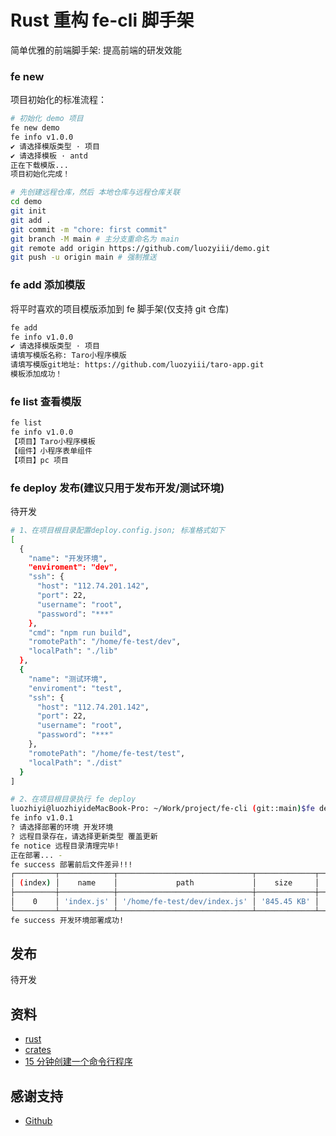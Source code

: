 # Rust 重构 fe-cli 脚手架
简单优雅的前端脚手架: 提高前端的研发效能

### fe new <project-name>

项目初始化的标准流程：

```bash
# 初始化 demo 项目
fe new demo
fe info v1.0.0
✔ 请选择模版类型 · 项目
✔ 请选择模板 · antd
正在下载模版...
项目初始化完成！

# 先创建远程仓库，然后 本地仓库与远程仓库关联
cd demo
git init
git add .
git commit -m "chore: first commit"
git branch -M main # 主分支重命名为 main
git remote add origin https://github.com/luozyiii/demo.git
git push -u origin main # 强制推送

```

### fe add 添加模版

将平时喜欢的项目模版添加到 fe 脚手架(仅支持 git 仓库)

```bash
fe add
fe info v1.0.0
✔ 请选择模版类型 · 项目
请填写模版名称: Taro小程序模版
请填写模版git地址: https://github.com/luozyiii/taro-app.git
模板添加成功！
```

### fe list 查看模版

```bash
fe list
fe info v1.0.0
【项目】Taro小程序模板
【组件】小程序表单组件
【项目】pc 项目
```

### fe deploy 发布(建议只用于发布开发/测试环境)

待开发

```bash
# 1、在项目根目录配置deploy.config.json; 标准格式如下
[
  {
    "name": "开发环境",
    "enviroment": "dev",
    "ssh": {
      "host": "112.74.201.142",
      "port": 22,
      "username": "root",
      "password": "***"
    },
    "cmd": "npm run build",
    "romotePath": "/home/fe-test/dev",
    "localPath": "./lib"
  },
  {
    "name": "测试环境",
    "enviroment": "test",
    "ssh": {
      "host": "112.74.201.142",
      "port": 22,
      "username": "root",
      "password": "***"
    },
    "romotePath": "/home/fe-test/test",
    "localPath": "./dist"
  }
]

# 2、在项目根目录执行 fe deploy
luozhiyi@luozhiyideMacBook-Pro: ~/Work/project/fe-cli (git::main)$fe deploy
fe info v1.0.1
? 请选择部署的环境 开发环境
? 远程目录存在，请选择更新类型 覆盖更新
fe notice 远程目录清理完毕!
正在部署... -
fe success 部署前后文件差异!!!
┌─────────┬────────────┬──────────────────────────────┬─────────────┬────────────────────────────────┐
│ (index) │    name    │             path             │    size     │              diff              │
├─────────┼────────────┼──────────────────────────────┼─────────────┼────────────────────────────────┤
│    0    │ 'index.js' │ '/home/fe-test/dev/index.js' │ '845.45 KB' │ '变小: 895.65 KB => 845.45 KB' │
└─────────┴────────────┴──────────────────────────────┴─────────────┴────────────────────────────────┘
fe success 开发环境部署成功!
```

## 发布

待开发

## 资料

- [rust](https://www.rust-lang.org/learn)
- [crates](https://crates.io/)
- [15 分钟创建一个命令行程序](https://rust-cli.github.io/book/tutorial/index.html)

## 感谢支持

- [Github](https://github.com/luozyiii/fe-cli)
